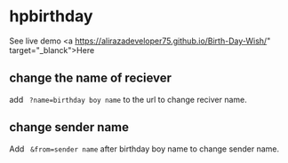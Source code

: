 # hpbirthday

See live demo <a https://alirazadeveloper75.github.io/Birth-Day-Wish/" target="_blanck">Here</a>

## change the name of reciever

add ``` ?name=birthday boy name``` to the url to change reciver name.

## change sender name

Add ``` &from=sender name``` after birthday boy name to change sender name.
